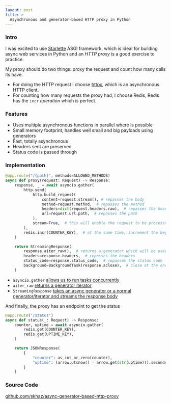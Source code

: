 ```yaml
---
layout: post
title: >
  Asynchronous and generator-based HTTP proxy in Python
---
```


### Intro

I was excited to use [Starlette](https://www.starlette.io/) ASGI framework, which is ideal for building async web services in Python and an _HTTP proxy_ is a good exercise to practice.

My proxy should do two things: proxy the request and count how many calls its have.

* For doing the HTTP request I choose [httpx](https://www.python-httpx.org/), which is an asynchronous HTTP client.
* For counting how many requests the proxy had, I choose Redis, Redis has the `incr` _operation_ which is perfect.

### Features

* Uses multiple asynchronous functions in parallel where is possible
* Small memory footprint, handles well small and big payloads using generators
* Fast, totally asynchronous
* Headers sent are preserved
* Status code is passed through

### Implementation

```python
@app.route("/{path}", methods=ALLOWED_METHODS)
async def proxy(request: Request) -> Response:
    response, _ = await asyncio.gather(
        http.send(
            http.build_request(
                content=request.stream(), # repasses the body
                method=request.method,  # repasses the method
                headers=dict(request.headers.raw),  # repasses the headers
                url=request.url.path,  # repasses the path
            ),
            stream=True,  # this will enable the request to be processed into chunks, allowing us to use generators
        ),
        redis.incr(COUNTER_KEY),  # at the same time, increment the key on Redis
    )

    return StreamingResponse(
        response.aiter_raw(),  # returns a generator which will be used by StreamingResponse
        headers=response.headers,  # repasses the headers
        status_code=response.status_code,  # repasses the status code
        background=BackgroundTask(response.aclose),  # close at the end of the transfer
    )
```

* `asyncio.gather` [allows us to run tasks concurrently](https://docs.python.org/3/library/asyncio-task.html#id7)
* `aiter_raw` [returns a generator iterator](https://github.com/encode/httpx/blob/1aea9539bbe93b26103e3a722ba0c421f7eb7f82/httpx/_models.py#L963-L989)
* `StreamingResponse` [takes an async generator or a normal generator/iterator and streams the response body](https://www.starlette.io/responses/#streamingresponse)

And finally, the proxy has an endpoint to get the status

```python
@app.route("/status")
async def status(_: Request) -> Response:
    counter, uptime = await asyncio.gather(
        redis.get(COUNTER_KEY),
        redis.get(UPTIME_KEY),
    )

    return JSONResponse(
        {
            "counter": as_int_or_zero(counter),
            "uptime": (arrow.utcnow() - arrow.get(str(uptime))).seconds,
        }
    )
```

### Source Code

[github.com/skhaz/async-generator-based-http-proxy](https://github.com/skhaz/async-generator-based-http-proxy)
